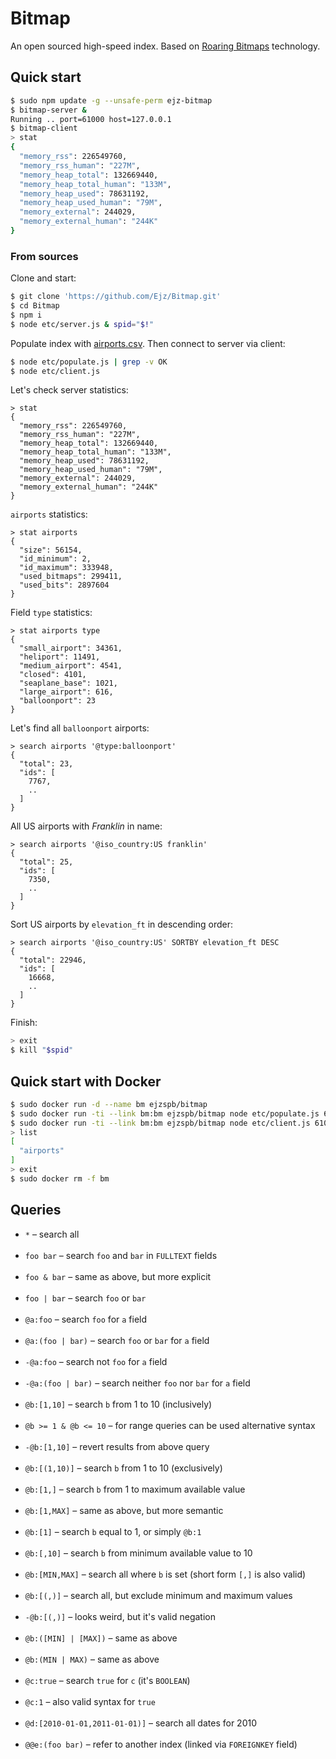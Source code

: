 # Bitmap

An open sourced high-speed index. Based on [Roaring Bitmaps](https://roaringbitmap.org/) technology.

## Quick start

```bash
$ sudo npm update -g --unsafe-perm ejz-bitmap
$ bitmap-server &
Running .. port=61000 host=127.0.0.1
$ bitmap-client
> stat
{
  "memory_rss": 226549760,
  "memory_rss_human": "227M",
  "memory_heap_total": 132669440,
  "memory_heap_total_human": "133M",
  "memory_heap_used": 78631192,
  "memory_heap_used_human": "79M",
  "memory_external": 244029,
  "memory_external_human": "244K"
}
```

### From sources

Clone and start:

```bash
$ git clone 'https://github.com/Ejz/Bitmap.git'
$ cd Bitmap
$ npm i
$ node etc/server.js & spid="$!"
```

Populate index with [airports.csv](https://ourairports.com/data/airports.csv). Then connect to server via client:

```bash
$ node etc/populate.js | grep -v OK
$ node etc/client.js
```

Let's check server statistics:

```
> stat
{
  "memory_rss": 226549760,
  "memory_rss_human": "227M",
  "memory_heap_total": 132669440,
  "memory_heap_total_human": "133M",
  "memory_heap_used": 78631192,
  "memory_heap_used_human": "79M",
  "memory_external": 244029,
  "memory_external_human": "244K"
}
```

`airports` statistics:

```
> stat airports
{
  "size": 56154,
  "id_minimum": 2,
  "id_maximum": 333948,
  "used_bitmaps": 299411,
  "used_bits": 2897604
}
```

Field `type` statistics:

```
> stat airports type
{
  "small_airport": 34361,
  "heliport": 11491,
  "medium_airport": 4541,
  "closed": 4101,
  "seaplane_base": 1021,
  "large_airport": 616,
  "balloonport": 23
}
```

Let's find all `balloonport` airports:

```
> search airports '@type:balloonport'
{
  "total": 23,
  "ids": [
    7767,
    ..
  ]
}
```

All US airports with _Franklin_ in name:

```
> search airports '@iso_country:US franklin'
{
  "total": 25,
  "ids": [
    7350,
    ..
  ]
}
```

Sort US airports by `elevation_ft` in descending order:

```
> search airports '@iso_country:US' SORTBY elevation_ft DESC
{
  "total": 22946,
  "ids": [
    16668,
    ..
  ]
}
```

Finish:

```bash
> exit
$ kill "$spid"
```

## Quick start with Docker

```bash
$ sudo docker run -d --name bm ejzspb/bitmap
$ sudo docker run -ti --link bm:bm ejzspb/bitmap node etc/populate.js 61000 bm
$ sudo docker run -ti --link bm:bm ejzspb/bitmap node etc/client.js 61000 bm
> list
[
  "airports"
]
> exit
$ sudo docker rm -f bm
```

## Queries

* `*` &ndash; search all<br><br>
* `foo bar` &ndash; search `foo` and `bar` in `FULLTEXT` fields<br><br>
* `foo & bar` &ndash; same as above, but more explicit<br><br>
* `foo | bar` &ndash; search `foo` or `bar`<br><br>
* `@a:foo` &ndash; search `foo` for `a` field<br><br>
* `@a:(foo | bar)` &ndash; search `foo` or `bar` for `a` field<br><br>
* `-@a:foo` &ndash; search not `foo` for `a` field<br><br>
* `-@a:(foo | bar)` &ndash; search neither `foo` nor `bar` for `a` field<br><br>
* `@b:[1,10]` &ndash; search `b` from 1 to 10 (inclusively)<br><br>
* `@b >= 1 & @b <= 10` &ndash; for range queries can be used alternative syntax<br><br>
* `-@b:[1,10]` &ndash; revert results from above query<br><br>
* `@b:[(1,10)]` &ndash; search `b` from 1 to 10 (exclusively)<br><br>
* `@b:[1,]` &ndash; search `b` from 1 to maximum available value<br><br>
* `@b:[1,MAX]` &ndash; same as above, but more semantic<br><br>
* `@b:[1]` &ndash; search `b` equal to 1, or simply `@b:1`<br><br>
* `@b:[,10]` &ndash; search `b` from minimum available value to 10<br><br>
* `@b:[MIN,MAX]` &ndash; search all where `b` is set (short form `[,]` is also valid)<br><br>
* `@b:[(,)]` &ndash; search all, but exclude minimum and maximum values<br><br>
* `-@b:[(,)]` &ndash; looks weird, but it's valid negation<br><br>
* `@b:([MIN] | [MAX])` &ndash; same as above<br><br>
* `@b:(MIN | MAX)` &ndash; same as above<br><br>
* `@c:true` &ndash; search `true` for `c` (it's `BOOLEAN`)<br><br>
* `@c:1` &ndash; also valid syntax for `true`<br><br>
* `@d:[2010-01-01,2011-01-01)]` &ndash; search all dates for 2010<br><br>
* `@@e:(foo bar)` &ndash; refer to another index (linked via `FOREIGNKEY` field)<br><br>
